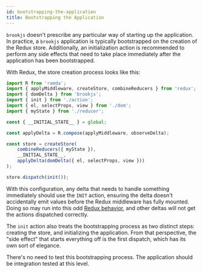 ```yaml
---
id: bootstrapping-the-application
title: Bootstrapping the Application
---
```


`brookjs` doesn't prescribe any particular way of starting up the application. In practice, a `brookjs` application is typically bootstrapped on the creation of the Redux store. Additionally, an initialization action is recommended to perform any side effects that need to take place immediately after the application has been bootstrapped.

With Redux, the store creation process looks like this:

```js
import R from 'ramda';
import { applyMiddleware, createStore, combineReducers } from 'redux';
import { domDelta } from 'brookjs';
import { init } from './action';
import { el, selectProps, view } from './dom';
import { myState } from './reducer';

const { __INITIAL_STATE__ } = global;

const applyDelta = R.compose(applyMiddleware, observeDelta);

const store = createStore(
    combineReducers({ myState }),
    __INITIAL_STATE__,
    applyDelta(domDelta({ el, selectProps, view }))
);

store.dispatch(init());
```

With this configuration, any delta that needs to handle something immediately should use the `INIT` action, ensuring the delta doesn't accidentally emit values before the Redux middleware has fully mounted. Doing so may run into this odd [Redux behavior][issue1240], and other deltas will not get the actions dispatched correctly.

The `init` action also treats the bootstrapping process as two distinct steps: creating the store, and initializing the application. From that perspective, the "side effect" that starts everything off is the first dispatch, which has its own sort of elegance.

There's no need to test this bootstrapping process. The application should be integration tested at this level.

  [issue1240]: https://github.com/reactjs/redux/issues/1240
